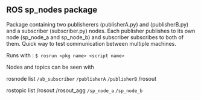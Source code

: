## ROS sp_nodes package


Package containing two publisherers (publisherA.py) and (publisherB.py) and a subscriber (subscriber.py) nodes. 
Each publisher publishes to its own node (sp_node_a and sp_node_b) and subscriber subscribes to both of them.
Quick way to test communication between multiple machines.

Runs with :
`$ rosrun <pkg name> <script name>`

Nodes and topics can be seen with 

rosnode list
`/ab_subscriber`
`/publisherA`
`/publisherB`
/rosout

rostopic list
/rosout
/rosout_agg
`/sp_node_a`
`/sp_node_b`

